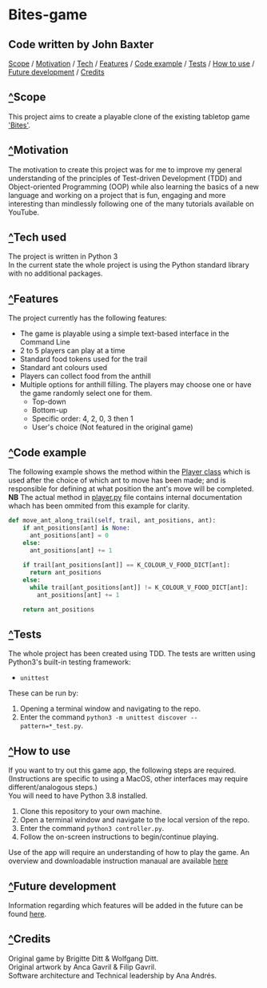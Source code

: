 # Bites-game
## Code written by John Baxter

[Scope](#scope) / 
[Motivation](#motivation) / 
[Tech](#tech-used) / 
[Features](#features) / 
[Code example](#code-example) / 
[Tests](#tests) / 
[<u>How to use</u>](#how-to-use) / 
[Future development](#future-development) / 
[Credits](#credits) 

## [^](#code-written-by-john-baxter)Scope
This project aims to create a playable clone of the existing tabletop game ['Bites'](https://www.boardgametables.com/products/bites-board-game).

## [^](#code-written-by-john-baxter)Motivation
The motivation to create this project was for me to improve my general understanding of the principles of Test-driven Development (TDD) and Object-oriented Programming (OOP) while also learning the basics of a new language and working on a project that is fun, engaging and more interesting than mindlessly following one of the many tutorials available on YouTube.

<!-- ## Build status -->

<!-- ## Code style -->

<!-- ## Screenshots -->

## [^](#code-written-by-john-baxter)Tech used
The project is written in Python 3\
In the current state the whole project is using the Python standard library with no additional packages.

## [^](#code-written-by-john-baxter)Features
The project currently has the following features:
- The game is playable using a simple text-based interface in the Command Line
- 2 to 5 players can play at a time
- Standard food tokens used for the trail
- Standard ant colours used
- Players can collect food from the anthill
- Multiple options for anthill filling. The players may choose one or have the game randomly select one for them.
  * Top-down
  * Bottom-up
  * Specific order: 4, 2, 0, 3 then 1
  * User's choice (Not featured in the original game)

## [^](#code-written-by-john-baxter)Code example
<!-- TO DO (Continuous) -->
<!-- Check that the line ref in this link is correct; it will change if there is any insertion before itin the player.py file. -->
The following example shows the method within the 
[Player class](./player.py#L139) 
which is used after the choice of which ant to move has been made; and is responsible for defining at what position the ant's move will be completed.\
<b>NB</b> The actual method in [player.py](./player.py) file contains internal documentation whach has been ommited from this example for clarity.

```python
def move_ant_along_trail(self, trail, ant_positions, ant):
    if ant_positions[ant] is None:
      ant_positions[ant] = 0
    else:
      ant_positions[ant] += 1
    
    if trail[ant_positions[ant]] == K_COLOUR_V_FOOD_DICT[ant]:
      return ant_positions
    else:
      while trail[ant_positions[ant]] != K_COLOUR_V_FOOD_DICT[ant]:
        ant_positions[ant] += 1

    return ant_positions
```

<!-- ## Installation -->

<!-- ## API reference -->

## [^](#code-written-by-john-baxter)Tests
The whole project has been created using TDD. The tests are written using Python3's built-in testing framework:
- `unittest`

These can be run by:
1. Opening a terminal window and navigating to the repo.
1. Enter the command `python3 -m unittest discover --pattern=*_test.py`.

## [^](#code-written-by-john-baxter)How to use
If you want to try out this game app, the following steps are required.
(Instructions are specific to using a MacOS, other interfaces may require different/analogous steps.)\
You will need to have Python 3.8 installed.

1. Clone this repository to your own machine.
1. Open a terminal window and navigate to the local version of the repo.
1. Enter the command `python3 controller.py`.
1. Follow the on-screen instructions to begin/continue playing.

Use of the app will require an understanding of how to play the game. An overview and downloadable instruction manaual are available [here](https://www.boardgametables.com/products/bites-board-game)

<!-- ## Contribute
Please don't arse about with it this is my project. -->

## [^](#code-written-by-john-baxter)Future development
Information regarding which features will be added in the future can be found [here](./backlog.md).

## [^](#code-written-by-john-baxter)Credits
Original game by Brigitte Ditt & Wolfgang Ditt.\
Original artwork by Anca Gavril & Filip Gavril.\
Software architecture and Technical leadership by Ana Andrés.

<!-- ## License -->
